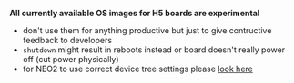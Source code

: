 **All currently available OS images for H5 boards are experimental**

- don't use them for anything productive but just to give contructive feedback to developers
- `shutdown` might result in reboots instead or board doesn't really power off (cut power physically)
- for NEO2 to use correct device tree settings please [look here](https://github.com/armbian/build/issues/673)
